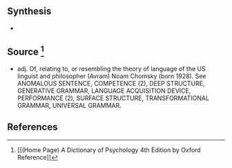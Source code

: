 ## Synthesis
- 
## Source [^1]
- adj. Of, relating to, or resembling the theory of language of the US linguist and philosopher (Avram) Noam Chomsky (born 1928). See ANOMALOUS SENTENCE, COMPETENCE (2), DEEP STRUCTURE, GENERATIVE GRAMMAR, LANGUAGE ACQUISITION DEVICE, PERFORMANCE (2), SURFACE STRUCTURE, TRANSFORMATIONAL GRAMMAR, UNIVERSAL GRAMMAR.
## References

[^1]: [[(Home Page) A Dictionary of Psychology 4th Edition by Oxford Reference]]
